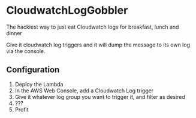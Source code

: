 # CloudwatchLogGobbler
The hackiest way to just eat Cloudwatch logs for breakfast, lunch and dinner

Give it cloudwatch log triggers and it will dump the message to its own log via the console.

## Configuration
1. Deploy the Lambda
2. In the AWS Web Console, add a Cloudwatch Log trigger
3. Give it whatever log group you want to trigger it, and filter as desired
4. ???
5. Profit